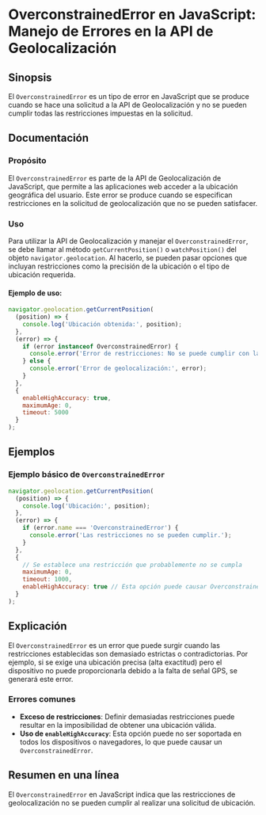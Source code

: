 <!--
Meta Description: # OverconstrainedError en JavaScript: Manejo de Errores en la API de Geolocalización ## Sinopsis El `OverconstrainedError` es un tipo de error en Java...
Meta Keywords: error, overconstrainederror, restricciones, que, ubicación
-->

# OverconstrainedError en JavaScript: Manejo de Errores en la API de Geolocalización

## Sinopsis
El `OverconstrainedError` es un tipo de error en JavaScript que se produce cuando se hace una solicitud a la API de Geolocalización y no se pueden cumplir todas las restricciones impuestas en la solicitud.

## Documentación
### Propósito
El `OverconstrainedError` es parte de la API de Geolocalización de JavaScript, que permite a las aplicaciones web acceder a la ubicación geográfica del usuario. Este error se produce cuando se especifican restricciones en la solicitud de geolocalización que no se pueden satisfacer.

### Uso
Para utilizar la API de Geolocalización y manejar el `OverconstrainedError`, se debe llamar al método `getCurrentPosition()` o `watchPosition()` del objeto `navigator.geolocation`. Al hacerlo, se pueden pasar opciones que incluyan restricciones como la precisión de la ubicación o el tipo de ubicación requerida.

#### Ejemplo de uso:
```javascript
navigator.geolocation.getCurrentPosition(
  (position) => {
    console.log('Ubicación obtenida:', position);
  },
  (error) => {
    if (error instanceof OverconstrainedError) {
      console.error('Error de restricciones: No se puede cumplir con las condiciones solicitadas.');
    } else {
      console.error('Error de geolocalización:', error);
    }
  },
  {
    enableHighAccuracy: true,
    maximumAge: 0,
    timeout: 5000
  }
);
```

## Ejemplos
### Ejemplo básico de `OverconstrainedError`
```javascript
navigator.geolocation.getCurrentPosition(
  (position) => {
    console.log('Ubicación:', position);
  },
  (error) => {
    if (error.name === 'OverconstrainedError') {
      console.error('Las restricciones no se pueden cumplir.');
    }
  },
  {
    // Se establece una restricción que probablemente no se cumpla
    maximumAge: 0,
    timeout: 1000,
    enableHighAccuracy: true // Esta opción puede causar OverconstrainedError
  }
);
```

## Explicación
El `OverconstrainedError` es un error que puede surgir cuando las restricciones establecidas son demasiado estrictas o contradictorias. Por ejemplo, si se exige una ubicación precisa (alta exactitud) pero el dispositivo no puede proporcionarla debido a la falta de señal GPS, se generará este error.

### Errores comunes
- **Exceso de restricciones**: Definir demasiadas restricciones puede resultar en la imposibilidad de obtener una ubicación válida.
- **Uso de `enableHighAccuracy`**: Esta opción puede no ser soportada en todos los dispositivos o navegadores, lo que puede causar un `OverconstrainedError`.

## Resumen en una línea
El `OverconstrainedError` en JavaScript indica que las restricciones de geolocalización no se pueden cumplir al realizar una solicitud de ubicación.